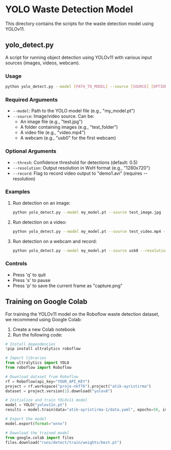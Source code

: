 # YOLO Waste Detection Model

This directory contains the scripts for the waste detection model using YOLOv11.

## yolo_detect.py

A script for running object detection using YOLOv11 with various input sources (images, videos, webcam).

### Usage

```bash
python yolo_detect.py --model [PATH_TO_MODEL] --source [SOURCE] [OPTIONAL_ARGS]
```

### Required Arguments

- `--model`: Path to the YOLO model file (e.g., "my_model.pt")
- `--source`: Image/video source. Can be:
  - An image file (e.g., "test.jpg")
  - A folder containing images (e.g., "test_folder")
  - A video file (e.g., "video.mp4")
  - A webcam (e.g., "usb0" for the first webcam)

### Optional Arguments

- `--thresh`: Confidence threshold for detections (default: 0.5)
- `--resolution`: Output resolution in WxH format (e.g., "1280x720")
- `--record`: Flag to record video output to "demo1.avi" (requires --resolution)

### Examples

1. Run detection on an image:
   ```bash
   python yolo_detect.py --model my_model.pt --source test_image.jpg
   ```

2. Run detection on a video:
   ```bash
   python yolo_detect.py --model my_model.pt --source test_video.mp4 --resolution 1280x720
   ```

3. Run detection on a webcam and record:
   ```bash
   python yolo_detect.py --model my_model.pt --source usb0 --resolution 1280x720 --record
   ```

### Controls

- Press 'q' to quit
- Press 's' to pause
- Press 'p' to save the current frame as "capture.png"

## Training on Google Colab

For training the YOLOv11 model on the Roboflow waste detection dataset, we recommend using Google Colab:

1. Create a new Colab notebook
2. Run the following code:

```python
# Install dependencies
!pip install ultralytics roboflow

# Import libraries
from ultralytics import YOLO
from roboflow import Roboflow

# Download dataset from Roboflow
rf = Roboflow(api_key="YOUR_API_KEY")
project = rf.workspace("proje-nkf76").project("atik-ayristirma")
dataset = project.version(1).download("yolov8")

# Initialize and train YOLOv11 model
model = YOLO("yolov11n.pt")
results = model.train(data="atik-ayristirma-1/data.yaml", epochs=50, imgsz=640)

# Export the model
model.export(format="onnx")

# Download the trained model
from google.colab import files
files.download("runs/detect/train/weights/best.pt")
``` 